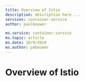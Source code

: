 ```yaml
---
title: Overview of Istio
description: description here ...
services: container-service
author: paulbouwer

ms.service: container-service
ms.topic: article
ms.date: 10/9/2019
ms.author: pabouwer
---
```


# Overview of Istio